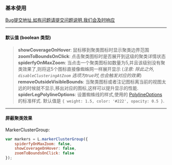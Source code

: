 ### 基本使用
[Bug提交地址,如有问题请提交问题说明,我们会及时响应](https://github.com/ParnDeedlit/WebClient-Leaflet/issues)

---
#### 默认值 (boolean 类型)
> **showCoverageOnHover**: 鼠标移到聚类图标时显示聚类边界范围
> **zoomToBoundsOnClick**: 点击聚类图标时是否展开到这级的聚类详情状态
> **spiderfyOnMaxZoom**: 当点击一个聚类图标如数量为5,并且该级别没有聚类效果了,则将这5个图标直接像蜘蛛网一样展开显示 (*注意: 除此之外, `disableClusteringAtZoom` 选项为true时,也会触发对应的效果*)
> **removeOutsideVisibleBounds**: 当聚类图标或者注记图标离当前的视图太远的时候就不显示,移出对应的图标,这样可以提升显示的性能.
> **spiderLegPolylineOptions**: 设置蜘蛛线的样式,使用的 [PolylineOptions](http://leafletjs.com/reference.html#polyline-options) 的标准样式. 默认值是 `{ weight: 1.5, color: '#222', opacity: 0.5 }`.

---
#### 屏蔽聚类效果
 MarkerClusterGroup:
```javascript
var markers = L.markerClusterGroup({
	spiderfyOnMaxZoom: false,
	showCoverageOnHover: false,
	zoomToBoundsOnClick: false
});
```
